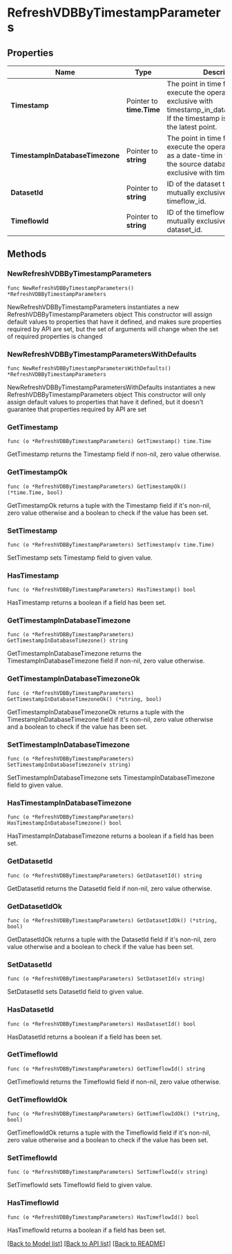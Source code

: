 # RefreshVDBByTimestampParameters

## Properties

Name | Type | Description | Notes
------------ | ------------- | ------------- | -------------
**Timestamp** | Pointer to **time.Time** | The point in time from which to execute the operation. Mutually exclusive with timestamp_in_database_timezone. If the timestamp is not set, selects the latest point. | [optional] 
**TimestampInDatabaseTimezone** | Pointer to **string** | The point in time from which to execute the operation, expressed as a date-time in the timezone of the source database. Mutually exclusive with timestamp. | [optional] 
**DatasetId** | Pointer to **string** | ID of the dataset to refresh to, mutually exclusive with timeflow_id. | [optional] 
**TimeflowId** | Pointer to **string** | ID of the timeflow to refresh to, mutually exclusive with dataset_id. | [optional] 

## Methods

### NewRefreshVDBByTimestampParameters

`func NewRefreshVDBByTimestampParameters() *RefreshVDBByTimestampParameters`

NewRefreshVDBByTimestampParameters instantiates a new RefreshVDBByTimestampParameters object
This constructor will assign default values to properties that have it defined,
and makes sure properties required by API are set, but the set of arguments
will change when the set of required properties is changed

### NewRefreshVDBByTimestampParametersWithDefaults

`func NewRefreshVDBByTimestampParametersWithDefaults() *RefreshVDBByTimestampParameters`

NewRefreshVDBByTimestampParametersWithDefaults instantiates a new RefreshVDBByTimestampParameters object
This constructor will only assign default values to properties that have it defined,
but it doesn't guarantee that properties required by API are set

### GetTimestamp

`func (o *RefreshVDBByTimestampParameters) GetTimestamp() time.Time`

GetTimestamp returns the Timestamp field if non-nil, zero value otherwise.

### GetTimestampOk

`func (o *RefreshVDBByTimestampParameters) GetTimestampOk() (*time.Time, bool)`

GetTimestampOk returns a tuple with the Timestamp field if it's non-nil, zero value otherwise
and a boolean to check if the value has been set.

### SetTimestamp

`func (o *RefreshVDBByTimestampParameters) SetTimestamp(v time.Time)`

SetTimestamp sets Timestamp field to given value.

### HasTimestamp

`func (o *RefreshVDBByTimestampParameters) HasTimestamp() bool`

HasTimestamp returns a boolean if a field has been set.

### GetTimestampInDatabaseTimezone

`func (o *RefreshVDBByTimestampParameters) GetTimestampInDatabaseTimezone() string`

GetTimestampInDatabaseTimezone returns the TimestampInDatabaseTimezone field if non-nil, zero value otherwise.

### GetTimestampInDatabaseTimezoneOk

`func (o *RefreshVDBByTimestampParameters) GetTimestampInDatabaseTimezoneOk() (*string, bool)`

GetTimestampInDatabaseTimezoneOk returns a tuple with the TimestampInDatabaseTimezone field if it's non-nil, zero value otherwise
and a boolean to check if the value has been set.

### SetTimestampInDatabaseTimezone

`func (o *RefreshVDBByTimestampParameters) SetTimestampInDatabaseTimezone(v string)`

SetTimestampInDatabaseTimezone sets TimestampInDatabaseTimezone field to given value.

### HasTimestampInDatabaseTimezone

`func (o *RefreshVDBByTimestampParameters) HasTimestampInDatabaseTimezone() bool`

HasTimestampInDatabaseTimezone returns a boolean if a field has been set.

### GetDatasetId

`func (o *RefreshVDBByTimestampParameters) GetDatasetId() string`

GetDatasetId returns the DatasetId field if non-nil, zero value otherwise.

### GetDatasetIdOk

`func (o *RefreshVDBByTimestampParameters) GetDatasetIdOk() (*string, bool)`

GetDatasetIdOk returns a tuple with the DatasetId field if it's non-nil, zero value otherwise
and a boolean to check if the value has been set.

### SetDatasetId

`func (o *RefreshVDBByTimestampParameters) SetDatasetId(v string)`

SetDatasetId sets DatasetId field to given value.

### HasDatasetId

`func (o *RefreshVDBByTimestampParameters) HasDatasetId() bool`

HasDatasetId returns a boolean if a field has been set.

### GetTimeflowId

`func (o *RefreshVDBByTimestampParameters) GetTimeflowId() string`

GetTimeflowId returns the TimeflowId field if non-nil, zero value otherwise.

### GetTimeflowIdOk

`func (o *RefreshVDBByTimestampParameters) GetTimeflowIdOk() (*string, bool)`

GetTimeflowIdOk returns a tuple with the TimeflowId field if it's non-nil, zero value otherwise
and a boolean to check if the value has been set.

### SetTimeflowId

`func (o *RefreshVDBByTimestampParameters) SetTimeflowId(v string)`

SetTimeflowId sets TimeflowId field to given value.

### HasTimeflowId

`func (o *RefreshVDBByTimestampParameters) HasTimeflowId() bool`

HasTimeflowId returns a boolean if a field has been set.


[[Back to Model list]](../README.md#documentation-for-models) [[Back to API list]](../README.md#documentation-for-api-endpoints) [[Back to README]](../README.md)


